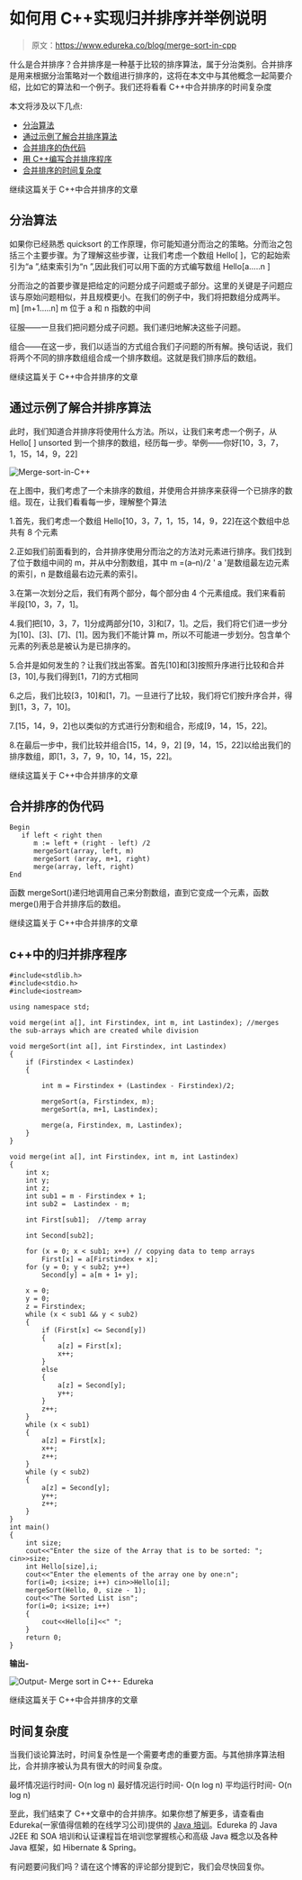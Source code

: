 # 如何用 C++实现归并排序并举例说明

> 原文：<https://www.edureka.co/blog/merge-sort-in-cpp>

什么是合并排序？合并排序是一种基于比较的排序算法，属于分治类别。合并排序是用来根据分治策略对一个数组进行排序的，这将在本文中与其他概念一起简要介绍，比如它的算法和一个例子。我们还将看看 C++中合并排序的时间复杂度

本文将涉及以下几点:

*   [分治算法](#DivideandConquerAlgorithm)
*   [通过示例了解合并排序算法](#UnderstandingtheMergesortAlgorithmwithanexample)
*   [合并排序的伪代码](#PseudocodeforMergeSort)
*   [用 C++编写合并排序程序](#PrograminC++forMergeSort)
*   [合并排序的时间复杂度](#ThetimecomplexityforMergeSort)

继续这篇关于 C++中合并排序的文章

## **分治算法**

如果你已经熟悉 quicksort 的工作原理，你可能知道分而治之的策略。分而治之包括三个主要步骤。为了理解这些步骤，让我们考虑一个数组 Hello[ ]，它的起始索引为“a ”,结束索引为“n ”,因此我们可以用下面的方式编写数组 Hello[a…..n ]

分而治之的首要步骤是把给定的问题分成子问题或子部分。这里的关键是子问题应该与原始问题相似，并且规模更小。在我们的例子中，我们将把数组分成两半。m] [m+1…..n] m 位于 a 和 n 指数的中间

征服——一旦我们把问题分成子问题。我们递归地解决这些子问题。

组合——在这一步，我们以适当的方式组合我们子问题的所有解。换句话说，我们将两个不同的排序数组组合成一个排序数组。这就是我们排序后的数组。

继续这篇关于 C++中合并排序的文章

## **通过示例了解合并排序算法**

此时，我们知道合并排序将使用什么方法。所以，让我们来考虑一个例子，从 Hello[ ] unsorted 到一个排序的数组，经历每一步。举例——你好[10，3，7，1，15，14，9，22]

![Merge-sort-in-C++](img/3abab149b07c8b337cb8fbf7c8a365d3.png)

在上图中，我们考虑了一个未排序的数组，并使用合并排序来获得一个已排序的数组。现在，让我们看看每一步，理解整个算法

1.首先，我们考虑一个数组 Hello[10，3，7，1，15，14，9，22]在这个数组中总共有 8 个元素

2.正如我们前面看到的，合并排序使用分而治之的方法对元素进行排序。我们找到了位于数组中间的 m，并从中分割数组，其中 m =(a–n)/2 ' a '是数组最左边元素的索引，n 是数组最右边元素的索引。

3.在第一次划分之后，我们有两个部分，每个部分由 4 个元素组成。我们来看前半段[10，3，7，1]。

4.我们把[10，3，7，1]分成两部分[10，3]和[7，1]。之后，我们将它们进一步分为[10]、[3]、[7]、[1]。因为我们不能计算 m，所以不可能进一步划分。包含单个元素的列表总是被认为是已排序的。

5.合并是如何发生的？让我们找出答案。首先[10]和[3]按照升序进行比较和合并[3，10],与我们得到[1，7]的方式相同

6.之后，我们比较[3，10]和[1，7]。一旦进行了比较，我们将它们按升序合并，得到[1，3，7，10]。

7.[15，14，9，2]也以类似的方式进行分割和组合，形成[9，14，15，22]。

8.在最后一步中，我们比较并组合[15，14，9，2] [9，14，15，22]以给出我们的排序数组，即[1，3，7，9，10，14，15，22]。

继续这篇关于 C++中合并排序的文章

## **合并排序的伪代码**

```
Begin
   if left < right then
      m := left + (right - left) /2
      mergeSort(array, left, m)
      mergeSort (array, m+1, right)
      merge(array, left, right)
End
```

函数 mergeSort()递归地调用自己来分割数组，直到它变成一个元素，函数 merge()用于合并排序后的数组。

继续这篇关于 C++中合并排序的文章

## **c++中的归并排序程序**

```
#include<stdlib.h> 
#include<stdio.h> 
#include<iostream>

using namespace std;

void merge(int a[], int Firstindex, int m, int Lastindex); //merges the sub-arrays which are created while division

void mergeSort(int a[], int Firstindex, int Lastindex) 
{ 
    if (Firstindex < Lastindex) 
    { 

        int m = Firstindex + (Lastindex - Firstindex)/2; 

        mergeSort(a, Firstindex, m); 
        mergeSort(a, m+1, Lastindex); 

        merge(a, Firstindex, m, Lastindex); 
    } 
}   

void merge(int a[], int Firstindex, int m, int Lastindex) 
{ 
    int x; 
    int y;
    int z;
    int sub1 = m - Firstindex + 1; 
    int sub2 =  Lastindex - m; 

    int First[sub1];  //temp array

    int Second[sub2]; 

    for (x = 0; x < sub1; x++) // copying data to temp arrays
        First[x] = a[Firstindex + x]; 
    for (y = 0; y < sub2; y++) 
        Second[y] = a[m + 1+ y]; 

    x = 0; 
    y = 0; 
    z = Firstindex; 
    while (x < sub1 && y < sub2) 
    { 
        if (First[x] <= Second[y]) 
        { 
            a[z] = First[x]; 
            x++; 
        } 
        else
        { 
            a[z] = Second[y]; 
            y++; 
        } 
        z++; 
    } 
    while (x < sub1) 
    { 
        a[z] = First[x]; 
        x++; 
        z++; 
    } 
    while (y < sub2) 
    { 
        a[z] = Second[y]; 
        y++; 
        z++; 
    } 
} 
int main() 
{ 
    int size;
    cout<<"Enter the size of the Array that is to be sorted: "; cin>>size;
    int Hello[size],i;
    cout<<"Enter the elements of the array one by one:n";
    for(i=0; i<size; i++) cin>>Hello[i];
    mergeSort(Hello, 0, size - 1);
    cout<<"The Sorted List isn";
    for(i=0; i<size; i++)
    {
        cout<<Hello[i]<<" ";
    }
    return 0;
}
```

**输出-**

![Output- Merge sort in C++- Edureka](img/661f8897f9c7d8f9fd4bbca868e960c0.png)

继续这篇关于 C++中合并排序的文章

## **时间复杂度**

当我们谈论算法时，时间复杂性是一个需要考虑的重要方面。与其他排序算法相比，合并排序被认为具有很大的时间复杂度。

最坏情况运行时间- O(n log n) 最好情况运行时间- O(n log n) 平均运行时间- O(n log n)

至此，我们结束了 C++文章中的合并排序。如果你想了解更多，请查看由 Edureka(一家值得信赖的在线学习公司)提供的  [Java 培训](https://www.edureka.co/java-j2ee-soa-training)。Edureka 的 Java J2EE 和 SOA 培训和认证课程旨在培训您掌握核心和高级 Java 概念以及各种 Java 框架，如 Hibernate & Spring。

有问题要问我们吗？请在这个博客的评论部分提到它，我们会尽快回复你。